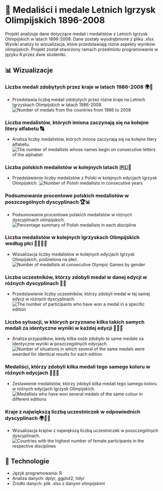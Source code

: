 # 🏅 Medaliści i medale Letnich Igrzysk Olimpijskich 1896-2008
Projekt analizuje dane dotyczące medali i medalistów z Letnich Igrzysk Olimpijskich w latach 1896-2008. Dane zostały wyodrębnione z pliku .xlsx. Wyniki analizy to wizualizacje, które przedstawiają różne aspekty wyników olimpijskich. Projekt został stworzony ramach przedmiotu programowanie w języku R przez dwie studentki.

## 📊 Wizualizacje

### Liczba medali zdobytych przez kraje w latach 1986-2008 🌍🥇
* Przedstawia liczbę medali zdobytych przez różne kraje na Letnich Igrzyskach Olimpijskich w latach 1986-2008.
![Number of medals from the countries from 1986 to 2008](https://github.com/gosiaradomska/Medallists-and-medals-of-the-1896-2008-Summer-Olympics/assets/163201690/b0b39680-1f01-47d3-b72b-dbf17ccc22fc)

### Liczba medalistów, których imiona zaczynają się na kolejne litery alfabetu 🔠
* Analiza liczby medalistów, których imiona zaczynają się na kolejne litery alfabetu.
![The number of medallists whose names begin on consecutive letters of the alphabet](https://github.com/gosiaradomska/Medallists-and-medals-of-the-1896-2008-Summer-Olympics/assets/163201690/4cc4df57-e7ba-4119-b975-3a14dbb7695b)

### Liczba polskich medalistów w kolejnych latach 🇵🇱🏅
* Przedstawienie liczby medalistów z Polski w kolejnych edycjach Igrzysk Olimpijskich.
![Number of Polish medallists in consecutive years](https://github.com/gosiaradomska/Medallists-and-medals-of-the-1896-2008-Summer-Olympics/assets/163201690/0398bd54-de2c-45ce-9730-6ff121bd9eb3)

### Podsumowanie procentowe polskich medalistów w poszczególnych dyscyplinach 🏆📊
* Podsumowanie procentowe polskich medalistów w różnych dyscyplinach olimpijskich.
![Percentage summary of Polish medallists in each discipline](https://github.com/gosiaradomska/Medallists-and-medals-of-the-1896-2008-Summer-Olympics/assets/163201690/66cd06cf-84a4-4f1c-8775-69f2b0709656)

### Liczba medalistów w kolejnych Igrzyskach Olimpijskich według płci 👩‍🦰👨‍🦰
* Wizualizacja liczby medalistów w kolejnych edycjach Igrzysk Olimpijskich, podzielona na płeć.
![Number of medallists at consecutive Olympic Games by gender](https://github.com/gosiaradomska/Medallists-and-medals-of-the-1896-2008-Summer-Olympics/assets/163201690/f63f05ac-dc98-4a08-bc65-6a0f232298e3)

### Liczba uczestników, którzy zdobyli medal w danej edycji w różnych dyscyplinach 🏅💪
* Przedstawienie liczby uczestników, którzy zdobyli medal w tej samej edycji w różnych dyscyplinach.
![The number of participants who have won a medal in a specific edition](https://github.com/gosiaradomska/Medallists-and-medals-of-the-1896-2008-Summer-Olympics/assets/163201690/c452ee09-8847-4e92-96b2-dcd898d0b75c)

### Liczba sytuacji, w których przyznano kilka takich samych medali za identyczne wyniki w każdej edycji 🥇🥈🥉
* Analiza przypadków, kiedy kilka osób zdobyło te same medale za identyczne wyniki w poszczególnych edycjach.
![Number of situations in which several of the same medals were awarded for identical results for each edition](https://github.com/gosiaradomska/Medallists-and-medals-of-the-1896-2008-Summer-Olympics/assets/163201690/0f34bb50-b5e7-44db-a38b-26b73bee7288)

### Medaliści, którzy zdobyli kilka medali tego samego koloru w różnych edycjach 🥇🥈🥉
* Zestawienie medalistów, którzy zdobyli kilka medali tego samego koloru w różnych edycjach Igrzysk Olimpijskich.
![Medallists who have won several medals of the same colour in different editions](https://github.com/gosiaradomska/Medallists-and-medals-of-the-1896-2008-Summer-Olympics/assets/163201690/6b154f38-9aed-4988-9b0f-9f7fa6c039ec)

### Kraje z największą liczbą uczestniczek w odpowiednich dyscyplinach 🌍👩‍🦰
* Wizualizacja krajów z największą liczbą uczestniczek w poszczególnych dyscyplinach.
![Countries with the highest number of female participants in the respective disciplines](https://github.com/gosiaradomska/Medallists-and-medals-of-the-1896-2008-Summer-Olympics/assets/163201690/ee74d1b4-c750-4cb3-aade-9a900af9d913)


## 🔧 Technologie
* Język programowania: R
* Analiza danych: dplyr, ggplot2, tidyr
* Źródło danych: plik .xlsx z danymi olimpijskimi

